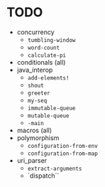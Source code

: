 # TODO

* concurrency
    * `tumbling-window`
    * `word-count`
    * `calculate-pi`
* conditionals (all)
* java_interop
    * `add-elements!`
    * `shout`
    * `greeter`
    * `my-seq`
    * `immutable-queue`
    * `mutable-queue`
    * `-main`
* macros (all)
* polymorphism
    * `configuration-from-env`
    * `configuration-from-map`
* uri_parser
    * `extract-arguments`
    * `dispatch``


